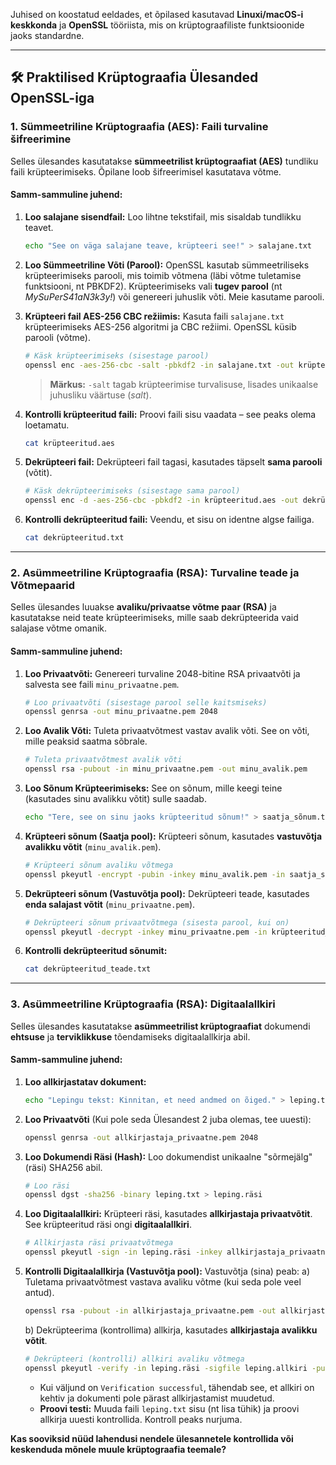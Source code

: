 Juhised on koostatud eeldades, et õpilased kasutavad **Linuxi/macOS-i keskkonda** ja **OpenSSL** tööriista, mis on krüptograafiliste funktsioonide jaoks standardne.

-----

## 🛠️ Praktilised Krüptograafia Ülesanded OpenSSL-iga

### 1\. Sümmeetriline Krüptograafia (AES): Faili turvaline šifreerimine

Selles ülesandes kasutatakse **sümmeetrilist krüptograafiat (AES)** tundliku faili krüpteerimiseks. Õpilane loob šifreerimisel kasutatava võtme.

#### Samm-sammuline juhend:

1.  **Loo salajane sisendfail:**
    Loo lihtne tekstifail, mis sisaldab tundlikku teavet.

    ```bash
    echo "See on väga salajane teave, krüpteeri see!" > salajane.txt
    ```

2.  **Loo Sümmeetriline Võti (Parool):**
    OpenSSL kasutab sümmeetriliseks krüpteerimiseks parooli, mis toimib võtmena (läbi võtme tuletamise funktsiooni, nt PBKDF2). Krüpteerimiseks vali **tugev parool** (nt *MySuPerS41aN3k3y\!*) või genereeri juhuslik võti. Meie kasutame parooli.

3.  **Krüpteeri fail AES-256 CBC režiimis:**
    Kasuta faili `salajane.txt` krüpteerimiseks AES-256 algoritmi ja CBC režiimi. OpenSSL küsib parooli (võtme).

    ```bash
    # Käsk krüpteerimiseks (sisestage parool)
    openssl enc -aes-256-cbc -salt -pbkdf2 -in salajane.txt -out krüpteeritud.aes
    ```

    > **Märkus:** `-salt` tagab krüpteerimise turvalisuse, lisades unikaalse juhusliku väärtuse (*salt*).

4.  **Kontrolli krüpteeritud faili:**
    Proovi faili sisu vaadata – see peaks olema loetamatu.

    ```bash
    cat krüpteeritud.aes
    ```

5.  **Dekrüpteeri fail:**
    Dekrüpteeri fail tagasi, kasutades täpselt **sama parooli** (võtit).

    ```bash
    # Käsk dekrüpteerimiseks (sisestage sama parool)
    openssl enc -d -aes-256-cbc -pbkdf2 -in krüpteeritud.aes -out dekrüpteeritud.txt
    ```

6.  **Kontrolli dekrüpteeritud faili:**
    Veendu, et sisu on identne algse failiga.

    ```bash
    cat dekrüpteeritud.txt
    ```

-----

### 2\. Asümmeetriline Krüptograafia (RSA): Turvaline teade ja Võtmepaarid

Selles ülesandes luuakse **avaliku/privaatse võtme paar (RSA)** ja kasutatakse neid teate krüpteerimiseks, mille saab dekrüpteerida vaid salajase võtme omanik.

#### Samm-sammuline juhend:

1.  **Loo Privaatvõti:**
    Genereeri turvaline 2048-bitine RSA privaatvõti ja salvesta see faili `minu_privaatne.pem`.

    ```bash
    # Loo privaatvõti (sisestage parool selle kaitsmiseks)
    openssl genrsa -out minu_privaatne.pem 2048
    ```

2.  **Loo Avalik Võti:**
    Tuleta privaatvõtmest vastav avalik võti. See on võti, mille peaksid saatma sõbrale.

    ```bash
    # Tuleta privaatvõtmest avalik võti
    openssl rsa -pubout -in minu_privaatne.pem -out minu_avalik.pem
    ```

3.  **Loo Sõnum Krüpteerimiseks:**
    See on sõnum, mille keegi teine (kasutades sinu avalikku võtit) sulle saadab.

    ```bash
    echo "Tere, see on sinu jaoks krüpteeritud sõnum!" > saatja_sõnum.txt
    ```

4.  **Krüpteeri sõnum (Saatja pool):**
    Krüpteeri sõnum, kasutades **vastuvõtja avalikku võtit** (`minu_avalik.pem`).

    ```bash
    # Krüpteeri sõnum avaliku võtmega
    openssl pkeyutl -encrypt -pubin -inkey minu_avalik.pem -in saatja_sõnum.txt -out krüpteeritud_teade.dat
    ```

5.  **Dekrüpteeri sõnum (Vastuvõtja pool):**
    Dekrüpteeri teade, kasutades **enda salajast võtit** (`minu_privaatne.pem`).

    ```bash
    # Dekrüpteeri sõnum privaatvõtmega (sisesta parool, kui on)
    openssl pkeyutl -decrypt -inkey minu_privaatne.pem -in krüpteeritud_teade.dat -out dekrüpteeritud_teade.txt
    ```

6.  **Kontrolli dekrüpteeritud sõnumit:**

    ```bash
    cat dekrüpteeritud_teade.txt
    ```

-----

### 3\. Asümmeetriline Krüptograafia (RSA): Digitaalallkiri

Selles ülesandes kasutatakse **asümmeetrilist krüptograafiat** dokumendi **ehtsuse** ja **terviklikkuse** tõendamiseks digitaalallkirja abil.

#### Samm-sammuline juhend:

1.  **Loo allkirjastatav dokument:**

    ```bash
    echo "Lepingu tekst: Kinnitan, et need andmed on õiged." > leping.txt
    ```

2.  **Loo Privaatvõti** (Kui pole seda Ülesandest 2 juba olemas, tee uuesti):

    ```bash
    openssl genrsa -out allkirjastaja_privaatne.pem 2048
    ```

3.  **Loo Dokumendi Räsi (Hash):**
    Loo dokumendist unikaalne "sõrmejälg" (räsi) SHA256 abil.

    ```bash
    # Loo räsi
    openssl dgst -sha256 -binary leping.txt > leping.räsi
    ```

4.  **Loo Digitaalallkiri:**
    Krüpteeri räsi, kasutades **allkirjastaja privaatvõtit**. See krüpteeritud räsi ongi **digitaalallkiri**.

    ```bash
    # Allkirjasta räsi privaatvõtmega
    openssl pkeyutl -sign -in leping.räsi -inkey allkirjastaja_privaatne.pem -out leping.allkiri
    ```

5.  **Kontrolli Digitaalallkirja (Vastuvõtja pool):**
    Vastuvõtja (sina) peab:
    a) Tuletama privaatvõtmest vastava avaliku võtme (kui seda pole veel antud).

    ```bash
    openssl rsa -pubout -in allkirjastaja_privaatne.pem -out allkirjastaja_avalik.pem
    ```

    b) Dekrüpteerima (kontrollima) allkirja, kasutades **allkirjastaja avalikku võtit**.

    ```bash
    # Dekrüpteeri (kontrolli) allkiri avaliku võtmega
    openssl pkeyutl -verify -in leping.räsi -sigfile leping.allkiri -pubin -inkey allkirjastaja_avalik.pem
    ```

      * Kui väljund on `Verification successful`, tähendab see, et allkiri on kehtiv ja dokumenti pole pärast allkirjastamist muudetud.
      * **Proovi testi:** Muuda faili `leping.txt` sisu (nt lisa tühik) ja proovi allkirja uuesti kontrollida. Kontroll peaks nurjuma.

**Kas sooviksid nüüd lahendusi nendele ülesannetele kontrollida või keskenduda mõnele muule krüptograafia teemale?**
